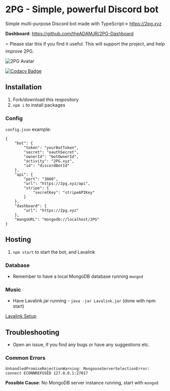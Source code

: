 # 2PG - Simple, powerful Discord bot
Simple multi-purpose Discord bot made with TypeScript-> https://2pg.xyz

**Dashboard**: https://github.com/theADAMJR/2PG-Dashboard

⭐ Please star this if you find it useful. This will support the project, and help improve 2PG.

![2PG Avatar](https://i.ibb.co/h2BjCJh/2pg-smol.png)

[![Codacy Badge](https://api.codacy.com/project/badge/Grade/8d6c9610e0eb4ae5a4045ab3b92f80bc)](https://www.codacy.com/manual/ADAMJR/2PG?utm_source=github.com&amp;utm_medium=referral&amp;utm_content=theADAMJR/2PG&amp;utm_campaign=Badge_Grade)

## Installation
1) Fork/download this respository
2) `npm i` to install packages

### Config
`config.json` example:
```
{
    "bot": {
        "token": "yourBotToken",
        "secret": "oauthSecret",
        "ownerId": "botOwnerId",
        "activity": "2PG.xyz",
        "id": "discordBotId"
    },
    "api": {
        "port": "3000",
        "url": "https://2pg.xyz/api",
        "stripe": {
            "secretKey": "stripeAPIKey"
        }
    },
    "dashboard": {
        "url": "https://2pg.xyz"
    },
    "mongoURL": "mongodb://localhost/2PG"
}
```

## Hosting
1) `npm start` to start the bot, and Lavalink

### Database
- Remember to have a local MongoDB database running `mongod`

### Music
- Have Lavalink.jar running - `java -jar Lavalink.jar` (done with npm start)

[Lavalink Setup](https://github.com/Frederikam/Lavalink#server-configuration)

## Troubleshooting
- Open an issue, if you find any bugs or have any suggestions etc.

### Common Errors
`UnhandledPromiseRejectionWarning: MongooseServerSelectionError: connect ECONNREFUSED 127.0.0.1:27017`

**Possible Cause**: No MongoDB server instance running, start with `mongod`
